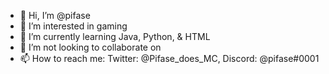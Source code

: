 - 👋 Hi, I’m @pifase
- 👀 I’m interested in gaming
- 🌱 I’m currently learning Java, Python, & HTML
- 💞️ I’m not looking to collaborate on 
- 📫 How to reach me:
Twitter: @Pifase_does_MC,
Discord: @pifase#0001

<!---
pifase/pifase is a ✨ special ✨ repository because its `README.md` (this file) appears on your GitHub profile.
You can click the Preview link to take a look at your changes.
--->
